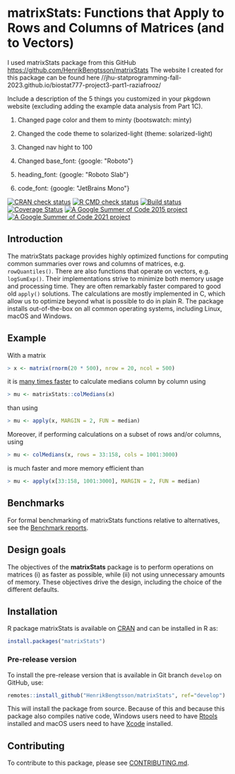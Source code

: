 
# matrixStats: Functions that Apply to Rows and Columns of Matrices (and to Vectors)

I used matrixStats package from this GitHub
<https://github.com/HenrikBengtsson/matrixStats> The website I created
for this package can be found here
//jhu-statprogramming-fall-2023.github.io/biostat777-project3-part1-raziafrooz/

Include a description of the 5 things you customized in your pkgdown
website (excluding adding the example data analysis from Part 1C).

1.  Changed page color and them to minty (bootswatch: minty)

2.  Changed the code theme to solarized-light (theme: solarized-light)

3.  Changed nav hight to 100

4.  Changed base_font: {google: "Roboto"}

5.  heading_font: {google: "Roboto Slab"}

6.  code_font: {google: "JetBrains Mono"}


<!-- pkgdown markup -->

<a href="https://CRAN.R-project.org/web/checks/check_results_matrixStats.html"><img src="https://www.r-pkg.org/badges/version/matrixStats" alt="CRAN check status" border="0"/></a>
<a href="https://github.com/HenrikBengtsson/matrixStats/actions?query=workflow%3AR-CMD-check"><img src="https://github.com/HenrikBengtsson/matrixStats/actions/workflows/R-CMD-check.yaml/badge.svg?branch=develop" alt="R CMD check status" border="0"/></a>
<a href="https://ci.appveyor.com/project/HenrikBengtsson/matrixstats"><img src="https://ci.appveyor.com/api/projects/status/github/HenrikBengtsson/matrixStats?svg=true" alt="Build status" border="0"/></a>
<a href="https://app.codecov.io/gh/HenrikBengtsson/matrixStats"><img src="https://codecov.io/gh/HenrikBengtsson/matrixStats/branch/develop/graph/badge.svg" alt="Coverage Status" border="0"/></a>
<a href="https://github.com/rstats-gsoc/gsoc2015/wiki/table-of-proposed-coding-projects"><img src="https://img.shields.io/badge/GSoC-2015-blue" alt="A Google Summer of Code 2015 project" border="0"/></a>
<a href="https://github.com/rstats-gsoc/gsoc2021/wiki/table-of-proposed-coding-projects"><img src="https://img.shields.io/badge/GSoC-2021-blue" alt="A Google Summer of Code 2021 project" border="0"/></a>


## Introduction

The matrixStats package provides highly optimized functions for
computing common summaries over rows and columns of matrices, e.g.
`rowQuantiles()`. There are also functions that operate on vectors, e.g.
`logSumExp()`. Their implementations strive to minimize both memory
usage and processing time. They are often remarkably faster compared to
good old `apply()` solutions. The calculations are mostly implemented in
C, which allow us to optimize beyond what is possible to do in plain R.
The package installs out-of-the-box on all common operating systems,
including Linux, macOS and Windows.

## Example

With a matrix

``` r
> x <- matrix(rnorm(20 * 500), nrow = 20, ncol = 500)
```

it is [many times
faster](https://www.jottr.org/2015/01/matrixStats-0.13.1.html) to
calculate medians column by column using

``` r
> mu <- matrixStats::colMedians(x)
```

than using

``` r
> mu <- apply(x, MARGIN = 2, FUN = median)
```

Moreover, if performing calculations on a subset of rows and/or columns,
using

``` r
> mu <- colMedians(x, rows = 33:158, cols = 1001:3000)
```

is much faster and more memory efficient than

``` r
> mu <- apply(x[33:158, 1001:3000], MARGIN = 2, FUN = median)
```

## Benchmarks

For formal benchmarking of matrixStats functions relative to
alternatives, see the [Benchmark
reports](https://github.com/HenrikBengtsson/matrixStats/wiki/Benchmark-reports).

## Design goals

The objectives of the **matrixStats** package is to perform operations
on matrices (i) as faster as possible, while (ii) not using unnecessary
amounts of memory. These objectives drive the design, including the
choice of the different defaults.

## Installation

R package matrixStats is available on
[CRAN](https://cran.r-project.org/package=matrixStats) and can be
installed in R as:

``` r
install.packages("matrixStats")
```

### Pre-release version

To install the pre-release version that is available in Git branch
`develop` on GitHub, use:

``` r
remotes::install_github("HenrikBengtsson/matrixStats", ref="develop")
```

This will install the package from source. Because of this and because
this package also compiles native code, Windows users need to have
[Rtools](https://cran.r-project.org/bin/windows/Rtools/) installed and
macOS users need to have [Xcode](https://developer.apple.com/xcode/)
installed.

<!-- pkgdown-drop-below -->

## Contributing

To contribute to this package, please see
[CONTRIBUTING.md](CONTRIBUTING.md).
